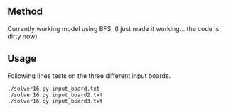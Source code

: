 ## Method

Currently working model using BFS.
(I just made it working... the code is dirty now)

## Usage

Following lines tests on the three different input boards.

```
./solver16.py input_board.txt
./solver16.py input_board2.txt
./solver16.py input_board3.txt
```

